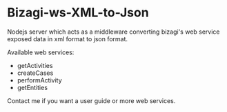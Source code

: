 Bizagi-ws-XML-to-Json
=====================

Nodejs server which acts as a middleware converting bizagi's web service exposed data in xml format to json format.

Available web services:

  - getActivities
  - createCases
  - performActivity
  - getEntities


Contact me if you want a user guide or more web services.
